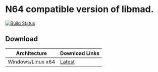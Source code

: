 # N64 compatible version of libmad.

[![Build Status](https://dev.azure.com/n64-tools/N64-Tools/_apis/build/status/N64-tools.libmikmod?branchName=n64)](https://dev.azure.com/n64-tools/N64-Tools/_build/latest?definitionId=3&branchName=n64)

## Download
Architecture | Download Links
--- | --- 
Windows/Linux x64 | [Latest](https://n64tools.blob.core.windows.net/binaries/N64-tools/libs/n64/latest/libmikmod.zip)
